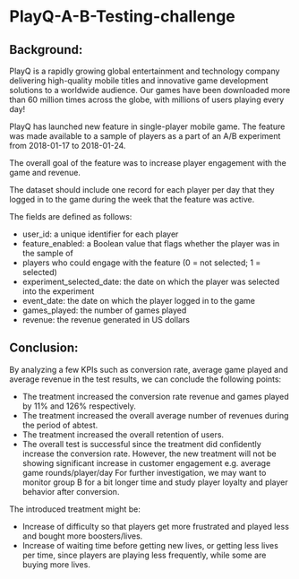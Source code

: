 # PlayQ-A-B-Testing-challenge

## Background:
PlayQ is a rapidly growing global entertainment and technology company delivering high-quality mobile titles and innovative game development solutions to a worldwide audience. Our games have been downloaded more than 60 million times across the globe, with millions of users playing every day! 

PlayQ has launched new feature in single-player mobile game. The feature was made available to a sample of players as a part of an A/B experiment from 2018-01-17 to 2018-01-24.

The overall goal of the feature was to increase player engagement with the game and revenue.

The dataset should include one record for each player per day that they logged in to the game
during the week that the feature was active. 

The fields are defined as follows:
* user_id: a unique identifier for each player
* feature_enabled: a Boolean value that flags whether the player was in the sample of
* players who could engage with the feature (0 = not selected; 1 = selected)
* experiment_selected_date: the date on which the player was selected into the
experiment
* event_date: the date on which the player logged in to the game
* games_played: the number of games played
* revenue: the revenue generated in US dollars

## Conclusion:
By analyzing a few KPIs such as conversion rate, average game played and average revenue in the test results, we can conclude the following points:
* The treatment increased the conversion rate revenue and games played by 11% and 126% respectively.
* The treatment increased the overall average number of revenues during the period of abtest.
* The treatment increased the overall retention of users.
* The overall test is successful since the treatment did confidently increase the conversion rate. However, the new treatment will not be showing significant increase in customer engagement e.g. average game rounds/player/day
For further investigation, we may want to monitor group B for a bit longer time and study player loyalty and player behavior after conversion.

The introduced treatment might be:
* Increase of difficulty so that players get more frustrated and played less and bought more boosters/lives.
* Increase of waiting time before getting new lives, or getting less lives per time, since players are playing less frequently, while some are buying more lives.
